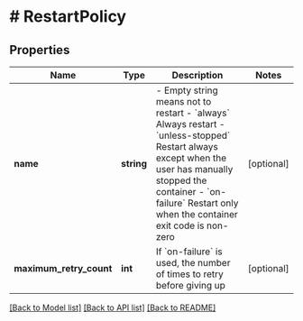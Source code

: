 # # RestartPolicy

## Properties

Name | Type | Description | Notes
------------ | ------------- | ------------- | -------------
**name** | **string** | - Empty string means not to restart - &#x60;always&#x60; Always restart - &#x60;unless-stopped&#x60; Restart always except when the user has manually stopped the container - &#x60;on-failure&#x60; Restart only when the container exit code is non-zero | [optional] 
**maximum_retry_count** | **int** | If &#x60;on-failure&#x60; is used, the number of times to retry before giving up | [optional] 

[[Back to Model list]](../../README.md#documentation-for-models) [[Back to API list]](../../README.md#documentation-for-api-endpoints) [[Back to README]](../../README.md)


